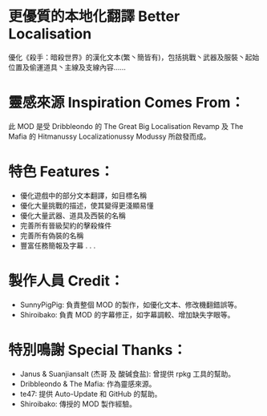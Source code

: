 # 更優質的本地化翻譯 Better Localisation
優化《殺手：暗殺世界》的漢化文本(繁丶簡皆有)，包括挑戰丶武器及服裝丶起始位置及偷運道具丶主線及支線內容……


# 靈感來源 Inspiration Comes From：
此 MOD 是受 Dribbleondo 的 The Great Big Localisation Revamp 及 The Mafia 的 Hitmanussy Localizationussy Modussy 所啟發而成。


# 特色 Features：
- 優化遊戲中的部分文本翻譯，如目標名稱
- 優化大量挑戰的描述，使其變得更淺顯易懂
- 優化大量武器、道具及西裝的名稱
- 完善所有晉級契約的擊殺條件
- 完善所有偽裝的名稱
- 豐富任務簡報及字幕
.
.
.


# 製作人員 Credit：
- SunnyPigPig: 負責整個 MOD 的製作，如優化文本、修改機翻錯誤等。
- Shiroibako: 負責 MOD 的字幕修正，如字幕調較、增加缺失字眼等。


# 特別鳴謝 Special Thanks：
- Janus & Suanjiansalt (杰哥 及 酸碱食盐): 曾提供 rpkg 工具的幫助。
- Dribbleondo & The Mafia: 作為靈感來源。
- te47: 提供 Auto-Update 和 GitHub 的幫助。
- Shiroibako: 傳授的 MOD 製作經驗。
